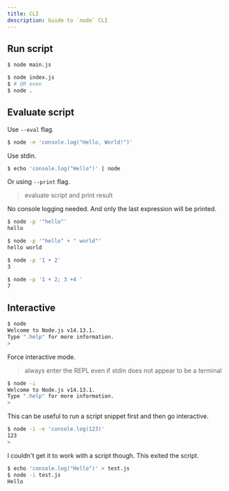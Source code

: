 ```yaml
---
title: CLI
description: Guide to `node` CLI
---
```



## Run script

```sh
$ node main.js

$ node index.js
$ # OR even
$ node .
```


## Evaluate script

Use `--eval` flag.

```sh
$ node -e 'console.log("Hello, World!")'
```

Use stdin.

```sh
$ echo 'console.log("Hello")' | node
```

Or using `--print` flag.

> evaluate script and print result

No console logging needed. And only the last expression will be printed.

```sh
$ node -p '"hello"'
hello

$ node -p '"hello" + " world"'
hello world
```

```sh
$ node -p '1 + 2'
3
```

```sh
$ node -p '1 + 2; 3 +4 '
7
```


## Interactive

```sh
$ node
Welcome to Node.js v14.13.1.
Type ".help" for more information.
>
```

Force interactive mode.

> always enter the REPL even if stdin does not appear to be a terminal

```sh
$ node -i
Welcome to Node.js v14.13.1.
Type ".help" for more information.
>
```

This can be useful to run a script snippet first and then go interactive.

```sh
$ node -i -e 'console.log(123)'
123
> 
```

I couldn't get it to work with a script though. This exited the script.

```sh
$ echo 'console.log("Hello")' > test.js
$ node -i test.js
Hello
```



